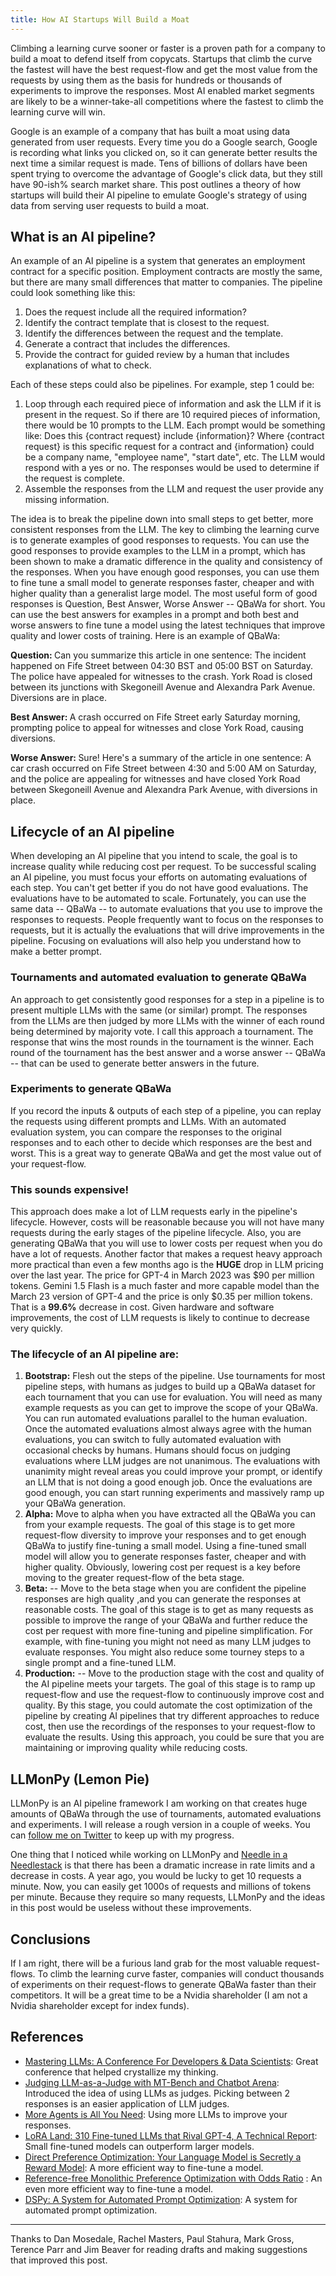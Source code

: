 ```yaml
---
title: How AI Startups Will Build a Moat
---
```

Climbing a learning curve sooner or faster is a proven path for a company to build a moat to defend itself from
copycats. Startups that climb the curve the fastest will have the best request-flow and get the most value from the
requests by using them as the basis for hundreds or thousands of experiments to improve the responses. Most AI enabled
market segments are likely to be a winner-take-all competitions where the fastest to climb the learning curve will win.


Google is an example of a company that has built a moat using data generated from user requests. Every time you do a
Google search, Google is recording what links you clicked on, so it can generate better results the next time a similar
request is made.  Tens of billions of dollars have been spent trying to overcome the advantage of Google's click data,
but they still have 90-ish% search market share. This post outlines a theory of how startups will build their AI
pipeline to emulate Google's strategy of using data from serving user requests to build a moat. 


## What is an AI pipeline?
An example of an AI pipeline is a system that generates an employment contract for a specific position.
Employment contracts are mostly the same, but there are many small differences that matter to companies.  The pipeline
could look something like this:


1. Does the request include all the required information?
2. Identify the contract template that is closest to the request.
3. Identify the differences between the request and the template.
4. Generate a contract that includes the differences.
5. Provide the contract for guided review by a human that includes explanations of what to check.


Each of these steps could also be pipelines.  For example, step 1 could be:


1. Loop through each required piece of information and ask the LLM if it is present in the request. So if there are 10 required pieces of information, there would be 10 prompts to the LLM.  Each prompt would be something like: Does this {contract request} include {information}? Where {contract request} is this specific request for a contract and {information} could be a company name, "employee name", "start date", etc.  The LLM would respond with a yes or no.  The responses would be used to determine if the request is complete.
2. Assemble the responses from the LLM and request the user provide any missing information.


The idea is to break the pipeline down into small steps to get better, more
consistent responses from the LLM.  The key to climbing the learning curve is to generate examples of good responses to
requests.  You can use the good responses to provide examples to the LLM in a prompt, which has been shown to make a
dramatic difference in the quality and consistency of the responses.  When you have enough good responses, you can use
them to fine tune a small model to generate responses faster, cheaper and with higher quality than a generalist large model.
The most useful form of good responses is Question, Best Answer, Worse Answer -- QBaWa for short. You can use the best
answers for examples in a prompt and both best and worse answers to fine tune a model using the latest techniques that
improve quality and lower costs of training.  Here is an example of QBaWa:


<b>Question: </b>Can you summarize this article in one sentence: The incident happened on Fife Street between 04:30 BST and 05:00 BST on
Saturday. The police have appealed for witnesses to the crash. York Road is closed between its junctions with
Skegoneill Avenue and Alexandra Park Avenue. Diversions are in place.


<b>Best Answer: </b>
A crash occurred on Fife Street early Saturday morning, prompting police to appeal for witnesses and close York Road,
causing diversions.


<b>Worse Answer: </b>Sure! Here's a summary of the article in one sentence: A car crash occurred on Fife Street between 4:30 and 5:00 AM on
Saturday, and the police are appealing for witnesses and have closed York Road between Skegoneill Avenue and Alexandra
Park Avenue, with diversions in place.




## Lifecycle of an AI pipeline
When developing an AI pipeline that you intend to scale, the goal is to increase quality while reducing cost per request.
To be successful scaling an AI pipeline, you must focus your efforts on automating evaluations of each step.  You can't get
better if you do not have good evaluations.  The evaluations have to be automated to scale.  Fortunately, you can use
the same data -- QBaWa -- to automate evaluations that you use to improve the responses to requests.  People frequently
want to focus on the responses to requests, but it is actually the evaluations that will drive improvements in the
pipeline.  Focusing on evaluations will also help you understand how to make a better prompt.


### Tournaments and automated evaluation to generate QBaWa
An approach to get consistently good responses for a step in a pipeline is to present multiple LLMs with the
same (or similar) prompt.  The responses from the LLMs are then judged by more LLMs with the winner of each round being
determined by majority vote. I call this approach a tournament.  The response that wins the most rounds in the tournament
is the winner.  Each round of the tournament has the best answer and a worse answer -- QBaWa -- that can be used
to generate better answers in the future.


### Experiments to generate QBaWa
If you record the inputs & outputs of each step of a pipeline, you can replay the requests using different prompts and
LLMs.  With an automated evaluation system, you can compare the responses to the original responses and to each other to
decide which responses are the best and worst.  This is a great way to generate QBaWa and get the most value out
of your request-flow. 


### This sounds expensive!
This approach does make a lot of LLM requests early in the pipeline's lifecycle.  However, costs will be reasonable
because you will not have many requests during the early stages of the pipeline lifecycle. Also, you are generating QBaWa 
that you will use to lower costs per request when you do have a lot of requests.  Another factor that makes a request
heavy approach more practical than even a few months ago is the **HUGE** drop in LLM pricing over the last year.  The price
for GPT-4 in March 2023 was $90 per million tokens. Gemini 1.5 Flash is a much faster and more capable model than the
March 23 version of GPT-4 and the price is only $0.35 per million tokens.  That is a **99.6%** decrease in cost.  Given 
hardware and software improvements, the cost of LLM requests is likely to continue to decrease very quickly.


### The lifecycle of an AI pipeline are:
1. **Bootstrap:** Flesh out the steps of the pipeline.  Use tournaments for most pipeline steps, with humans as
  judges to build up a QBaWa dataset for each tournament that you can use for evaluation. You will need as many example
  requests as you can get to improve the scope of your QBaWa.  You can run automated evaluations parallel to the
  human evaluation.  Once the automated evaluations almost always agree with the human evaluations, you can switch to
  fully automated evaluation with occasional checks by humans.  Humans should focus on judging evaluations where LLM judges
  are not unanimous.  The evaluations with unanimity might reveal areas you could improve your prompt, or identify an LLM that is
  not doing a good enough job.  Once the evaluations are good enough, you can start running experiments and massively
  ramp up your QBaWa generation.
2. **Alpha:** Move to alpha when you have extracted all the QBaWa you can from your example requests.  The goal of this
  stage is to get more request-flow diversity to improve your responses and to get enough QBaWa to justify fine-tuning
  a small model.  Using a fine-tuned small model will allow you to generate responses faster, cheaper and with higher
  quality.   Obviously, lowering cost per request is a key before moving to the greater request-flow of the beta stage.
3. **Beta:** -- Move to the beta stage when you are confident the pipeline responses are high quality ,and you can generate
  the responses at reasonable costs.  The goal of this stage is to get as many requests as possible to improve the range
  of your QBaWa and further reduce the cost per request with more fine-tuning and pipeline simplification.  For example,
  with fine-tuning you might not need as many LLM judges to evaluate responses.  You might also reduce some tourney steps
  to a single prompt and a fine-tuned LLM. 
4. **Production:** -- Move to the production stage with the cost and quality of the AI pipeline meets your targets.  The
  goal of this stage is to ramp up request-flow and use the request-flow to continuously improve cost and quality.  By
  this stage, you could automate the cost optimization of the pipeline by creating AI pipelines that try different
  approaches to reduce cost, then use the recordings of the responses to your request-flow to evaluate the results. Using
  this approach, you could be sure that you are maintaining or improving quality while reducing costs.


## LLMonPy (Lemon Pie)
LLMonPy is an AI pipeline framework I am working on that creates huge amounts of QBaWa through the use of
tournaments, automated evaluations and experiments. I will release a rough version in a couple of weeks.  You can
[follow me on Twitter](https://x.com/sftombu) to keep up with my progress. 


One thing that I noticed while working on LLMonPy and [Needle in a Needlestack](https://nian.llmonpy.ai/)
is that there has been a dramatic increase in rate limits and a decrease in costs.  A year ago, you would be lucky to get 10
requests a minute.  Now, you can easily get 1000s of requests and millions of tokens per minute.  Because they require so many
requests, LLMonPy and the ideas in this post would be useless without these improvements.


## Conclusions
If I am right, there will be a furious land grab for the most valuable request-flows.  To climb the learning curve faster,
companies will conduct thousands of experiments on their request-flows to generate QBaWa faster than their competitors.
It will be a great time to be a Nvidia shareholder (I am not a Nvidia shareholder except for index funds).


## References
* [Mastering LLMs: A Conference For Developers & Data Scientists](https://maven.com/parlance-labs/fine-tuning?cohortSlug=): Great conference that helped crystallize my thinking.
* [Judging LLM-as-a-Judge with MT-Bench and Chatbot Arena](https://arxiv.org/abs/2306.05685): Introduced the idea of using LLMs as judges. Picking between 2 responses is an easier application of LLM judges.
* [More Agents is All You Need](https://arxiv.org/html/2402.05120v1): Using more LLMs to improve your responses.
* [LoRA Land: 310 Fine-tuned LLMs that Rival GPT-4, A Technical Report](https://arxiv.org/abs/2405.00732): Small fine-tuned models can outperform larger models.
* [Direct Preference Optimization: Your Language Model is Secretly a Reward Model](https://arxiv.org/abs/2305.18290): A more efficient way to fine-tune a model.
* [Reference-free Monolithic Preference Optimization with Odds Ratio](https://arxiv.org/html/2403.07691v1) : An even more efficient way to fine-tune a model.
* [DSPy: A System for Automated Prompt Optimization](https://github.com/stanfordnlp/dspy): A system for automated prompt optimization.

***
Thanks to Dan Mosedale, Rachel Masters, Paul Stahura, Mark Gross, Terence Parr and Jim Beaver for reading drafts and
making suggestions that improved this post. 
